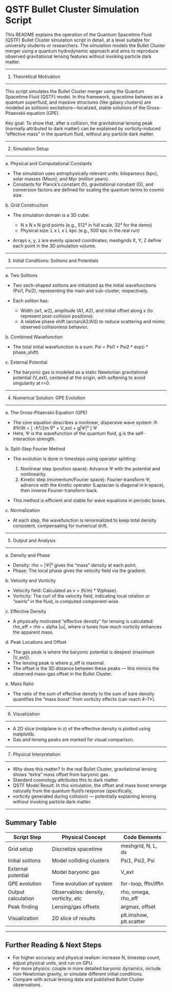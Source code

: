 # QSTF Bullet Cluster Simulation Script

This README explains the operation of the Quantum Spacetime Fluid (QSTF) Bullet Cluster simulation script in detail, at a level suitable for university students or researchers. The simulation models the Bullet Cluster merger using a quantum hydrodynamic approach and aims to reproduce observed gravitational lensing features without invoking particle dark matter.

---

1. Theoretical Motivation

---

This script simulates the Bullet Cluster merger using the Quantum Spacetime Fluid (QSTF) model. 
In this framework, spacetime behaves as a quantum superfluid, and massive structures (like galaxy clusters) 
are modeled as solitonic excitations—localized, stable solutions of the Gross-Pitaevskii equation (GPE).

Key goal: To show that, after a collision, the gravitational lensing peak (normally attributed to dark matter) 
can be explained by vorticity-induced “effective mass” in the quantum fluid, without any particle dark matter.

---

2. Simulation Setup

---

a. Physical and Computational Constants

* The simulation uses astrophysically relevant units: kiloparsecs (kpc), solar masses (Msun), and Myr (million years).
* Constants for Planck’s constant (ħ), gravitational constant (G), and conversion factors are defined for scaling the quantum terms to cosmic size.

b. Grid Construction

* The simulation domain is a 3D cube:

  * N x N x N grid points (e.g., 512³ in full scale, 32³ for the demo)
  * Physical size: L x L x L kpc (e.g., 500 kpc in the real run)
* Arrays x, y, z are evenly spaced coordinates; meshgrids X, Y, Z define each point in the 3D simulation volume.

---

3. Initial Conditions: Solitons and Potentials

---

a. Two Solitons

* Two sech-shaped solitons are initialized as the initial wavefunctions (Psi1, Psi2), representing the main and sub-cluster, respectively.
* Each soliton has:

  * Width (w1, w2), amplitude (A1, A2), and initial offset along x (to represent post-collision positions).
  * A relative phase shift (arctan(A2/A1)) to reduce scattering and mimic observed collisionless behavior.

b. Combined Wavefunction

* The total initial wavefunction is a sum: Psi = Psi1 + Psi2 \* exp(i \* phase\_shift)

c. External Potential

* The baryonic gas is modeled as a static Newtonian gravitational potential (V\_ext), centered at the origin, with softening to avoid singularity at r=0.

---

4. Numerical Solution: GPE Evolution

---

a. The Gross-Pitaevskii Equation (GPE)

* The core equation describes a nonlinear, dispersive wave system:
  iħ ∂Ψ/∂t = \[ -ħ²/2m ∇² + V\_ext + g|Ψ|² ] Ψ
* Here, Ψ is the wavefunction of the quantum fluid, g is the self-interaction strength.

b. Split-Step Fourier Method

* The evolution is done in timesteps using operator splitting:

  1. Nonlinear step (position space): Advance Ψ with the potential and nonlinearity.
  2. Kinetic step (momentum/Fourier space): Fourier-transform Ψ, advance with the kinetic operator (Laplacian is diagonal in k-space), then inverse Fourier-transform back.
* This method is efficient and stable for wave equations in periodic boxes.

c. Normalization

* At each step, the wavefunction is renormalized to keep total density consistent, compensating for numerical drift.

---

5. Output and Analysis

---

a. Density and Phase

* Density: rho = |Ψ|² gives the “mass” density at each point.
* Phase: The local phase gives the velocity field via the gradient.

b. Velocity and Vorticity

* Velocity field: Calculated as v = (ħ/m) \* ∇(phase).
* Vorticity: The curl of the velocity field, indicating local rotation or “swirls” in the fluid, is computed component-wise.

c. Effective Density

* A physically motivated “effective density” for lensing is calculated:
  rho\_eff = rho + alpha |ω|, where α tunes how much vorticity enhances the apparent mass.

d. Peak Locations and Offset

* The gas peak is where the baryonic potential is deepest (maximum |V\_ext|).
* The lensing peak is where ρ\_eff is maximal.
* The offset is the 3D distance between these peaks — this mimics the observed mass–gas offset in the Bullet Cluster.

e. Mass Ratio

* The ratio of the sum of effective density to the sum of bare density quantifies the “mass boost” from vorticity effects (can reach 4–7×).

---

6. Visualization

---

* A 2D slice (midplane in z) of the effective density is plotted using matplotlib.
* Gas and lensing peaks are marked for visual comparison.

---

7. Physical Interpretation

---

* Why does this matter? In the real Bullet Cluster, gravitational lensing shows “extra” mass offset from baryonic gas.
* Standard cosmology attributes this to dark matter.
* QSTF Model Result: In this simulation, the offset and mass boost emerge naturally from the quantum fluid’s response (specifically,
* vorticity generated during collision) — potentially explaining lensing without invoking particle dark matter.

---

## Summary Table

| Script Step        | Physical Concept                     | Code Elements           |
| ------------------ | ------------------------------------ | ----------------------- |
| Grid setup         | Discretize spacetime                 | meshgrid, N, L, dx      |
| Initial solitons   | Model colliding clusters             | Psi1, Psi2, Psi         |
| External potential | Model baryonic gas                   | V\_ext                  |
| GPE evolution      | Time evolution of system             | for-loop, fftn/ifftn    |
| Output calculation | Observables: density, vorticity, etc | rho, omega, rho\_eff    |
| Peak finding       | Lensing/gas offsets                  | argmax, offset          |
| Visualization      | 2D slice of results                  | plt.imshow, plt.scatter |

---

## Further Reading & Next Steps

* For higher accuracy and physical realism: increase N, timestep count, adjust physical units, and run on GPU.
* For more physics: couple in more detailed baryonic dynamics, include non-Newtonian gravity, or simulate different initial conditions.
* Compare with actual lensing data and published Bullet Cluster observations.
